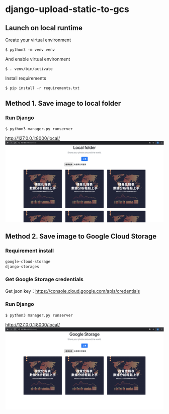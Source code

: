 # django-upload-static-to-gcs

## Launch on local runtime
Create your virtual environment
```
$ python3 -m venv venv
```

And enable virtual environment
```
$ . venv/bin/activate
```

Install requirements
```
$ pip install -r requirements.txt 
```



## Method 1. Save image to local folder

### Run Django
```
$ python3 manager.py runserver
```

http://127.0.0.1:8000/local/
<img src="https://github.com/hsuanchi/django-upload-static-to-gcs/blob/main/doc/local folder.jpg">

## Method 2. Save image to Google Cloud Storage

### Requirement install

```
google-cloud-storage
django-storages
```

### Get Google Storage credentials
Get json key：https://console.cloud.google.com/apis/credentials

### Run Django
```
$ python3 manager.py runserver
```

http://127.0.0.1:8000/local/
<img src="https://github.com/hsuanchi/django-upload-static-to-gcs/blob/main/doc/google_storage.jpg">
